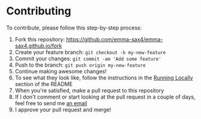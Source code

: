 # Contributing

To contribute, please follow this step-by-step process:
1. Fork this repository: https://github.com/emma-sax4/emma-sax4.github.io/fork
2. Create your feature branch: `git checkout -b my-new-feature`
3. Commit your changes: `git commit -am 'Add some feature'`
4. Push to the branch: `git push origin my-new-feature`
5. Continue making awesome changes!
6. To see what they look like, follow the instructions in the [Running Locally](https://github.com/emma-sax4/emma-sax4.github.io/blob/master/README.md#running-locally) section of the README
7. When you're satisfied, make a pull request to this repository
8. If I don't comment or start looking at the pull request in a couple of days, feel free to send me [an email](mailto:emma.sax4@gmail.com)
9. I approve your pull request and merge!
